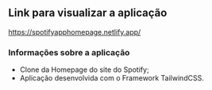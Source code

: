 ## Link para visualizar a aplicação
<https://spotifyapphomepage.netlify.app/>

### Informações sobre a aplicação
* Clone da Homepage do site do Spotify; 
* Aplicação desenvolvida com o Framework TailwindCSS.